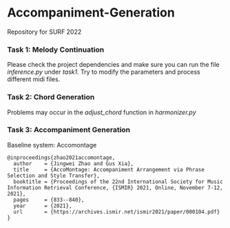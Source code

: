# Accompaniment-Generation

Repository for SURF 2022

### Task 1: Melody Continuation

Please check the project dependencies and make sure you can run the file *inference.py* under *task1*. Try to modify the parameters and process different midi files. 

### Task 2: Chord Generation
Problems may occur in the *adjust_chord* function in *harmonizer.py*

### Task 3: Accompaniment Generation

Baseline system: Accomontage

```
@inproceedings{zhao2021accomontage,
  author    = {Jingwei Zhao and Gus Xia},
  title     = {AccoMontage: Accompaniment Arrangement via Phrase Selection and Style Transfer},
  booktitle = {Proceedings of the 22nd International Society for Music Information Retrieval Conference, {ISMIR} 2021, Online, November 7-12, 2021},
  pages     = {833--840},
  year      = {2021},
  url       = {https://archives.ismir.net/ismir2021/paper/000104.pdf}
}
```

